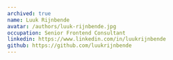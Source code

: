 ```yaml
---
archived: true
name: Luuk Rijnbende
avatar: /authors/luuk-rijnbende.jpg
occupation: Senior Frontend Consultant
linkedin: https://www.linkedin.com/in/luukrijnbende
github: https://github.com/luukrijnbende
---
```

